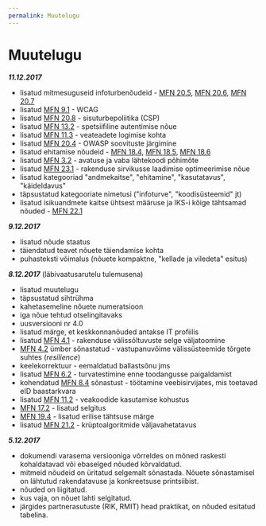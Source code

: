 ```yaml
---
permalink: Muutelugu
---
```


# Muutelugu

___11\.12.2017___

- lisatud mitmesuguseid infoturbenõudeid - [MFN 20.5](https://e-gov.github.io/MFN/#20.5), [MFN 20.6](https://e-gov.github.io/MFN/#20.6), [MFN 20.7](https://e-gov.github.io/MFN/#20.7)
- lisatud [MFN 9.1](https://e-gov.github.io/MFN/#9.1) - WCAG
- lisatud [MFN 20.8](https://e-gov.github.io/MFN/#20.8) - sisuturbepoliitika (CSP)
- lisatud [MFN 13.2](https://e-gov.github.io/MFN/#13.2) - spetsiifiline autentimise nõue
- lisatud [MFN 11.3](https://e-gov.github.io/MFN/#11.3) - veateadete logimise kohta
- lisatud [MFN 20.4](https://e-gov.github.io/MFN/#20.4) - OWASP soovituste järgimine
- lisatud ehitamise nõudeid - [MFN 18.4](https://e-gov.github.io/MFN/#18.4), [MFN 18.5](https://e-gov.github.io/MFN/#18.5), [MFN 18.6](https://e-gov.github.io/MFN/#18.6) 
- lisatud [MFN 3.2](https://e-gov.github.io/MFN/#3.2) - avatuse ja vaba lähtekoodi põhimõte
- lisatud [MFN 23.1](https://e-gov.github.io/MFN/#23.1) - rakenduse sirvikusse laadimise optimeerimise nõue
- lisatud kategooriad "andmekaitse", "ehitamine", "kasutatavus", "käideldavus"
- täpsustatud kategooriate nimetusi ("infoturve", "koodisüsteemid" jt)
- lisatud isikuandmete kaitse ühtsest määruse ja IKS-i kõige tähtsamad nõuded - [MFN 22.1](https://e-gov.github.io/MFN/#22.1) 

___9\.12.2017___

- lisatud nõude staatus
- täiendatud teavet nõuete täiendamise kohta
- puhasteksti võimalus (nõuete kompaktne, "kellade ja viledeta" esitus) 

___8\.12.2017___ (läbivaatusarutelu tulemusena)

- lisatud muutelugu
- täpsustatud sihtrühma
- kahetasemeline nõuete numeratsioon
- iga nõue tehtud otselingitavaks
- uusversiooni nr 4.0
- lisatud märge, et keskkonnanõuded antakse IT profiilis
- lisatud [MFN 4.1](https://e-gov.github.io/MFN/#4.1) - rakenduse välissõltuvuste selge väljatoomine
- [MFN 4.2](https://e-gov.github.io/MFN/#4.2) ümber sõnastatud - vastupanuvõime välissüsteemide tõrgete suhtes (_resilience_)
- keelekorrektuur - eemaldatud ballastsõnu jms
- lisatud [MFN 6.2](https://e-gov.github.io/MFN/#6.2) - turvatestimine enne toodangusse paigaldamist
- kohendatud [MFN 8.4](https://e-gov.github.io/MFN/#8.4) sõnastust - töötamine veebisirvijates, mis toetavad eID baastarkvara
- lisatud [MFN 11.2](https://e-gov.github.io/MFN/#10.2) - veakoodide kasutamise kohustus
- [MFN 17.2](https://e-gov.github.io/MFN/#16.2) - lisatud selgitus
- [MFN 19.4](https://e-gov.github.io/MFN/#17.5) - lisatud erilise tähtsuse märge
- lisatud [MFN 21.2](https://e-gov.github.io/MFN/#19.2) - krüptoalgoritmide väljavahetatavus

___5\.12.2017___

- dokumendi varasema versiooniga võrreldes on mõned raskesti kohaldatavad või ebaselged nõuded kõrvaldatud.
- mitmeid nõudeid on üritatud selgemalt sõnastada. Nõuete sõnastamisel on lähtutud rakendatavuse ja konkreetsuse printsiibist.
- nõuded on liigitatud.
- kus vaja, on nõuet lahti selgitatud.
- järgides partnerasutuste (RIK, RMIT) head praktikat, on nõuded esitatud tabelina.